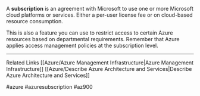 A **subscription** is an agreement with Microsoft to use one or more Microsoft cloud platforms or services. Either a per-user license fee or on cloud-based resource consumption.

This is also a feature you can use to restrict access to certain Azure resources based on departmental requirements. Remember that Azure applies access management policies at the subscription level.

---
Related Links
[[Azure/Azure Management Infrastructure|Azure Management Infrastructure]]
[[Azure/Describe Azure Architecture and Services|Describe Azure Architecture and Services]]

#azure #azuresubscription #az900 